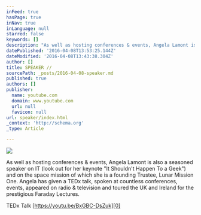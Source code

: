 ```yaml
---
inFeed: true
hasPage: true
inNav: true
inLanguage: null
starred: false
keywords: []
description: "As well as hosting conferences & events, Angela Lamont is also a seasoned speaker on IT (look out for her keynote \"It Shouldn't Happen To \_a Geek\") and on the space mission of which she is a founding Trustee, Lunar Mission One. \_Angela has given a TEDx talk, spoken at countless conferences, events, appeared on radio & television and toured the UK and Ireland for the prestigious Faraday Lectures."
datePublished: '2016-04-08T13:53:25.144Z'
dateModified: '2016-04-08T13:43:38.304Z'
author: []
title: SPEAKER //
sourcePath: _posts/2016-04-08-speaker.md
published: true
authors: []
publisher:
  name: youtube.com
  domain: www.youtube.com
  url: null
  favicon: null
url: speaker/index.html
_context: 'http://schema.org'
_type: Article

---
```

![](https://the-grid-user-content.s3-us-west-2.amazonaws.com/0c11235f-78fa-44b2-a91d-045a494c5c7c.jpg)

As well as hosting conferences & events, Angela Lamont is also a seasoned speaker on IT (look out for her keynote "It Shouldn't Happen To  a Geek") and on the space mission of which she is a founding Trustee, Lunar Mission One.  Angela has given a TEDx talk, spoken at countless conferences, events, appeared on radio & television and toured the UK and Ireland for the prestigious Faraday Lectures.

TEDx Talk [https://youtu.be/BxGBC-DsZuk][0]

[0]: null